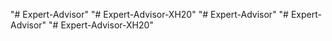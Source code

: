 "# Expert-Advisor" 
"# Expert-Advisor-XH20" 
"# Expert-Advisor" 
"# Expert-Advisor" 
"# Expert-Advisor-XH20" 
